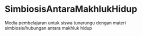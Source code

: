 # SimbiosisAntaraMakhlukHidup
Media pembelajaran untuk siswa tunarungu dengan materi simbiosis/hubungan antara makhluk hidup
